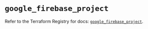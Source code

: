 # `google_firebase_project`

Refer to the Terraform Registry for docs: [`google_firebase_project`](https://registry.terraform.io/providers/hashicorp/google-beta/6.49.2/docs/resources/google_firebase_project).

